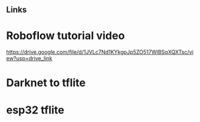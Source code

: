 ## Links

# Roboflow tutorial video
https://drive.google.com/file/d/1JVLc7Nd1KYkgpJp5ZO517WlBSqXQXTsc/view?usp=drive_link

# Darknet to tflite

# esp32 tflite
